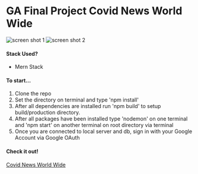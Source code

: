# GA Final Project Covid News World Wide

<img src="https://i.imgur.com/AZtIggj.png" alt="screen shot 1" />
<img src="https://i.imgur.com/yoOiBjA.png" alt="screen shot 2" />


#### Stack Used?
- Mern Stack

 #### To start...
   1. Clone the repo
   2. Set the directory on terminal and type 'npm install'
   3. After all dependencies are installed run 'npm build' to setup build/production directory.
   4. After all packages have been installed type 'nodemon' on one terminal and 'npm start' on another terminal on root directory via terminal
   5. Once you are connected to local server and db, sign in with your Google Account via Google OAuth

#### Check it out!
[Covid News World Wide](https://covid-news-world-wide.herokuapp.com/)